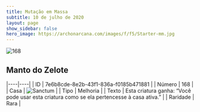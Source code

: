 ```yaml
---
title: Mutação em Massa
subtitle: 10 de julho de 2020
layout: page
show_sidebar: false
hero_image: https://archonarcana.com/images/f/f5/Starter-mm.jpg
---
```


![168](https://cdn.keyforgegame.com/media/card_front/pt/479_168_JQ9XCRRXC36G_pt.png)

## Manto do Zelote

|----|----|
| ID | 7e6b8cde-8e2b-43f1-836a-f0185b471881 |
| Número | 168 |
| Casa | ![Sanctum](https://archonarcana.com/images/thumb/c/c7/Sanctum.png/22px-Sanctum.png "Santuário") |
| Tipo | Melhoria |
| Texto | Esta criatura ganha: “Você pode usar esta criatura como se ela pertencesse à casa ativa.” |
| Raridade | Rara |

